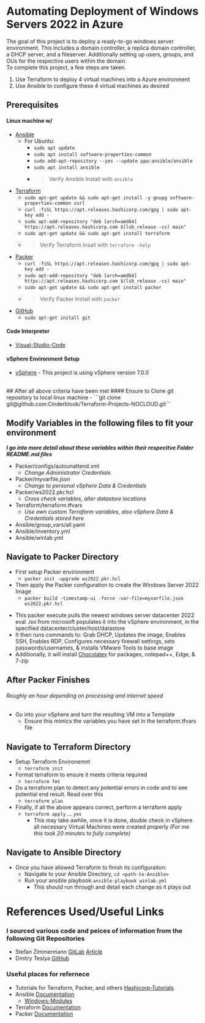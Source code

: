 # Automating Deployment of Windows Servers 2022 in Azure
The goal of this project is to deploy a ready-to-go windows server environment. This includes a domain controller, a replica domain controller, 
a DHCP server, and a fileserver. Additionally setting up users, groups, and OUs for the respective users within the domain.  <br>
To complete this project, a few steps are taken. 
1. Use Terraform to deploy 4 virtual machines into a Azure environment
2. Use Ansible to configure these 4 virtual machines as desired

## **Prerequisites**

  #### Linux machine w/ 
  - [Ansible](https://www.ansible.com/)
    - For Ubuntu:
        - `sudo apt update`
        - `sudo apt install software-properties-common`
        - `sudo add-apt-repository --yes --update ppa:ansible/ansible`
        - `sudo apt install ansible`
        - > Verify Ansible Install with `ansible`
  - [Terraform](https://www.terraform.io/)
    - `sudo apt-get update && sudo apt-get install -y gnupg software-properties-common curl`
    - `curl -fsSL https://apt.releases.hashicorp.com/gpg | sudo apt-key add -`
    - `sudo apt-add-repository "deb [arch=amd64] https://apt.releases.hashicorp.com $(lsb_release -cs) main"`
    - `sudo apt-get update && sudo apt-get install terraform`
    - > Verify Terraform Insall with `terraform -help`
  - [Packer](https://www.packer.io/)
    - `curl -fsSL https://apt.releases.hashicorp.com/gpg | sudo apt-key add -`
    - `sudo apt-add-repository "deb [arch=amd64] https://apt.releases.hashicorp.com $(lsb_release -cs) main"`
    - `sudo apt-get update && sudo apt-get install packer`
    - > Verify Packer Install with `packer`
  - [GitHub](https://git-scm.com/download/linux)
    - `sudo apt-get install git`

   #### Code Interpreter 
  - [Visual-Studio-Code](https://code.visualstudio.com/)
   #### vSphere Environment Setup
   - [vSphere](https://www.vmware.com/products/vsphere.html)
    - This project is using vSphere version 7.0.0
  <br>
## After all above criteria have been met
#### Ensure to Clone git repository to local linux machine
-   ```git clone git@github.com:Cinderblook/Terraform-Projects-NOCLOUD.git```
  
## Modify Variables in the following files to fit your environment
***I go into more detail about these variables within their respecitve Folder README.md files***
- Packer/configs/autounattend.xml
  - *Change Administrator Credentials*
- Packer/myvarfile.json
  - *Change to personal vSphere Data & Credentials*
- Packer/ws2022.pkr.hcl
  - *Cross check variables, alter datastore locations*
- Terraform/terraform.tfvars
  - *Use own custom Terraform variables, also vSphere Data & Credentials stored here*
- Ansible/group_vars/all.yaml
- Ansible/inventory.yml
- Ansible/winlab.yml
  <br>  
 ## Navigate to Packer Directory
- First setup Packer environment
    - `packer init -upgrade ws2022.pkr.hcl`
- Then apply the Packer configuration to create the Windows Server 2022 Image
    - `packer build -timestamp-ui -force -var-file=myvarfile.json ws2022.pkr.hcl`
* This packer execute pulls the newest windows server datacenter 2022 eval .iso from microsoft populates it into the vSphere environment, in the specified datacenter/cluster/host/datastore
* It then runs commands to: Grab DHCP, Updates the image, Enables SSH, Enables RDP, Configures necessary firewall settings, sets passwords/usernames, & installs VMware Tools to base image
* Additionally, it will install [Chocolatey](https://chocolatey.org/) for packages, notepad++, Edge, & 7-zip
  <br>
 ## After Packer Finishes
###### *Roughly an hour depending on processing and internet speed*
- Go into your vSphere and turn the resulting VM into a Template
  - Ensure this mimics the variables you have set in the terraform.tfvars file

 ## Navigate to Terraform Directory
- Setup Terraform Environemnt
  - `terraform init`
- Format terraform to ensure it meets criteria required
  - `terraform fmt`
- Do a terraform plan to detect any potential errors in code and to see potential end result. Read over this
  - `terraform plan`
- Finally, if all the above appears correct, perform a terraform apply
  - `terraform apply` ... `yes`
    - This may take awhile, once it is done, double check in vSphere all necessary Virtual Machines were created properly *(For me this took 20 minutes to fully complete)*

 ## Navigate to Ansible Directory
- Once you have allowed Terraform to finish its configuraiton:
  - Navigate to your Ansible Directory, `cd <path-to-Ansible>`
  - Run your ansible playbook `ansible-playbook winlab.yml`
    - This should run through and detail each change as it plays out


# References Used/Useful Links
### I sourced various code and peices of information from the following Git Repositories
- Stefan Zimmermann [GitLab](https://gitlab.com/StefanZ8n/packer-ws2022) [Article](https://z8n.eu/2021/11/09/building-a-windows-server-2022-ova-with-packer/)
- Dmitry Teslya [GitHub](https://github.com/dteslya/win-iac-lab)
### Useful places for refernece
- Tutorials for Terraform, Packer, and others [Hashicorp-Tutorials](https://learn.hashicorp.com/search?query=Packer) 
- Ansible [Documentation](https://docs.ansible.com/)
  - [Windows-Modules](https://galaxy.ansible.com/ansible/windows?extIdCarryOver=true&sc_cid=701f2000001OH7YAAW)
- Terraform [Documentation](https://www.terraform.io/docs)
- Packer [Documentation](https://www.packer.io/docs)
